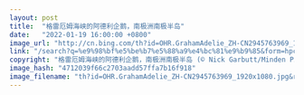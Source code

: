 ```yaml
---
layout: post
title:  "格雷厄姆海峡的阿德利企鹅，南极洲南极半岛"
date:   "2022-01-19 16:00:00 +0800"
image_url: "http://cn.bing.com/th?id=OHR.GrahamAdelie_ZH-CN2945763969_1920x1080.jpg&rf=LaDigue_1920x1080.jpg&pid=hp"
link: "/search?q=%e9%98%bf%e5%be%b7%e5%88%a9%e4%bc%81%e9%b9%85&form=hpcapt&mkt=zh-cn"
copyright: "格雷厄姆海峡的阿德利企鹅，南极洲南极半岛 (© Nick Garbutt/Minden Pictures)"
image_hash: "4712039f66c2703aadd57ffa7b16f918"
image_filename: "th?id=OHR.GrahamAdelie_ZH-CN2945763969_1920x1080.jpg&rf=LaDigue_1920x1080.jpg&pid=hp"
---
```

